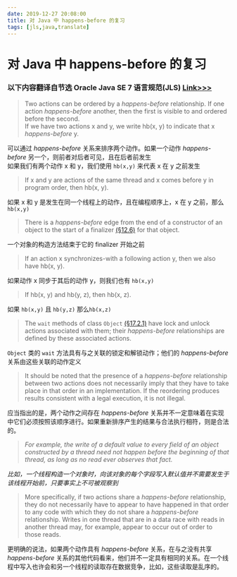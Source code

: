 ```yaml
---
date: 2019-12-27 20:08:00
title: 对 Java 中 happens-before 的复习
tags: [jls,java,translate]
---
```

# 对 Java 中 happens-before 的复习

### 以下内容翻译自节选 Oracle Java SE 7 语言规范(JLS) [Link>>>](https://docs.oracle.com/javase/specs/jls/se7/html/jls-17.html)

> Two actions can be ordered by a *happens-before* relationship. If one action *happens-before* another, then the first is visible to and ordered before the second.  
If we have two actions x and y, we write hb(x, y) to indicate that x *happens-before* y.


可以通过 *happens-before* 关系来排序两个动作。如果一个动作 *happens-before* 另一个，则前者对后者可见，且在后者前发生  
如果我们有两个动作 x 和 y，我们使用 `hb(x,y)` 来代表 x 在 y 之前发生

> If x and y are actions of the same thread and x comes before y in program order, then hb(x, y).

如果 x 和 y 是发生在同一个线程上的动作，且在编程顺序上，x 在 y 之前，那么 `hb(x,y)`

> There is a *happens-before* edge from the end of a constructor of an object to the start of a finalizer [(§12.6)](https://docs.oracle.com/javase/specs/jls/se7/html/jls-12.html#jls-12.6) for that object.

一个对象的构造方法结束于它的 finalizer 开始之前

> If an action x synchronizes-with a following action y, then we also have hb(x, y).

如果动作 x 同步于其后的动作 y，则我们也有 `hb(x,y)`

> If hb(x, y) and hb(y, z), then hb(x, z).

如果 `hb(x,y)` 且 `hb(y,z)` 那么`hb(x,z)`

> The `wait` methods of class `Object` [(§17.2.1)](https://docs.oracle.com/javase/specs/jls/se7/html/jls-17.html#jls-17.2.1) have lock and unlock actions associated with them; their *happens-before* relationships are defined by these associated actions.

`Object` 类的 `wait` 方法具有与之关联的锁定和解锁动作；他们的 *happens-before* 关系由这些关联的动作定义

> It should be noted that the presence of a *happens-before* relationship between two actions does not necessarily imply that they have to take place in that order in an implementation. If the reordering produces results consistent with a legal execution, it is not illegal.

应当指出的是，两个动作之间存在 *happens-before* 关系并不一定意味着在实现中它们必须按照该顺序进行。如果重新排序产生的结果与合法执行相符，则是合法的。

> *For example, the write of a default value to every field of an object constructed by a thread need not happen before the beginning of that thread, as long as no read ever observes that fact.*

*比如，一个线程构造一个对象时，向该对象的每个字段写入默认值并不需要发生于该线程开始前，只要事实上不可被观察到*

> More specifically, if two actions share a *happens-before* relationship, they do not necessarily have to appear to have happened in that order to any code with which they do not share a *happens-before* relationship. Writes in one thread that are in a data race with reads in another thread may, for example, appear to occur out of order to those reads.

更明确的说法，如果两个动作具有 *happens-before* 关系，在与之没有共享 *happens-before* 关系的其他代码看来，他们并不一定具有相同的关系。在一个线程中写入也许会和另一个线程的读取存在数据竞争，比如，这些读取是乱序的。

